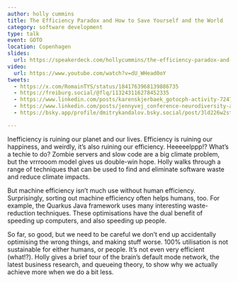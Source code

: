 ```yaml
---
author: holly cummins
title: The Efficiency Paradox and How to Save Yourself and the World
category: software development
type: talk
event: GOTO
location: Copenhagen
slides:
  url: https://speakerdeck.com/hollycummins/the-efficiency-paradox-and-how-to-save-yourself-and-the-world
video: 
  url: https://www.youtube.com/watch?v=dU_WHead0oY
tweets:
  - https://x.com/RomainTYS/status/1841763968139886735
  - https://freiburg.social/@flq/113243116278452335
  - https://www.linkedin.com/posts/karenskjerbaek_gotocph-activity-7247589605271580672-RKtE
  - https://www.linkedin.com/posts/jennyvej_conference-neurodiversity-audhd-activity-7247904887642935296-Pfne
  - https://bsky.app/profile/dmitrykandalov.bsky.social/post/3ld226w2stk2f

---
```

Inefficiency is ruining our planet and our lives. Efficiency is ruining our happiness, and weirdly, it’s also ruining our efficiency. Heeeeelppp!? What’s a techie to do? Zombie servers and slow code are a big climate problem, but the vrrrooom model gives us double-win hope. Holly walks through a range of techniques that can be used to find and eliminate software waste and reduce climate impacts. 

But machine efficiency isn’t much use without human efficiency. Surprisingly, sorting out machine efficiency often helps humans, too. For example, the Quarkus Java framework uses many interesting waste-reduction techniques. These optimisations have the dual benefit of speeding up computers, and also speeding up people.   

So far, so good, but we need to be careful we don’t end up accidentally optimising the wrong things, and making stuff worse. 100% utilisation is not sustainable for either humans, or people. It’s not even very efficient (what!?). Holly gives a brief tour of the brain’s default mode network, the latest business research, and queueing theory, to show why we actually achieve more when we do a bit less. 
